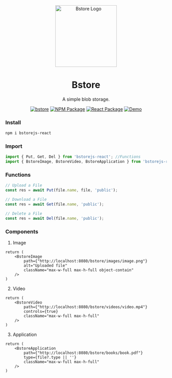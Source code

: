 <div align="center">
  <img width="192px" height="auto" src="public/favicon.ico" alt="Bstore Logo">
  <h1>Bstore</h1>
  <p>A simple blob storage.</p>
</div>

<div align="center">

  [![bstore](https://img.shields.io/badge/go-bstore-00ADD8?style=flat-square&logo=go)](https://github.com/cartersusi/bstore)
  [![NPM Package](https://img.shields.io/badge/npm-bstorejs-red?style=flat-square&logo=npm)](https://www.npmjs.com/package/bstorejs)
  [![React Package](https://img.shields.io/badge/react-bstorejs--react-61DAFB?style=flat-square&logo=react)](https://www.npmjs.com/package/bstorejs-react)
  [![Demo](https://img.shields.io/badge/demo-bstorejs--demo-brightgreen?style=flat-square)](https://github.com/cartersusi/bstorejs-demo)

</div>


### Install
```sh
npm i bstorejs-react
```

### Import
```ts
import { Put, Get, Del } from 'bstorejs-react'; //Functions
import { BstoreImage, BstoreVideo, BstoreApplication } from 'bstorejs-react'; // Component
```

### Functions

```ts
// Upload a File
const res = await Put(file.name, file, 'public');

// Download a File
const res = await Get(file.name, 'public');

// Delete a File
const res = await Del(file.name, 'public');
```

### Components

1. Image

```tsx
return ( 
    <BstoreImage 
        path={"http://localhost:8080/bstore/images/image.png"}
        alt="Uploaded file"
        className="max-w-full max-h-full object-contain" 
    />
)
```

2. Video
```tsx
return ( 
    <BstoreVideo
        path={"http://localhost:8080/bstore/videos/video.mp4"}
        controls={true}
        className="max-w-full max-h-full"
    />
)
```

3. Application
```tsx
return ( 
    <BstoreApplication
        path={"http://localhost:8080/bstore/books/book.pdf"}
        type={file?.type || ''}
        className="max-w-full max-h-full"
    />
)
```